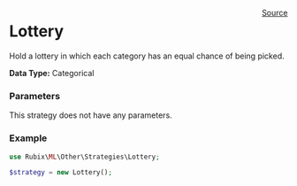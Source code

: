 <p><span style="float:right;"><a href="https://github.com/RubixML/RubixML/blob/master/src/Other/Strategies/Lottery.php">Source</a></span></p>

# Lottery
Hold a lottery in which each category has an equal chance of being picked.

**Data Type:** Categorical

### Parameters
This strategy does not have any parameters.

### Example
```php
use Rubix\ML\Other\Strategies\Lottery;

$strategy = new Lottery();
```